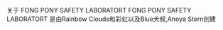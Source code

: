 关于 FONG PONY SAFETY LABORATORT
FONG PONY SAFETY LABORATORT 是由Rainbow Clouds和彩虹以及Blue犬叔,Anoya Stern创建
